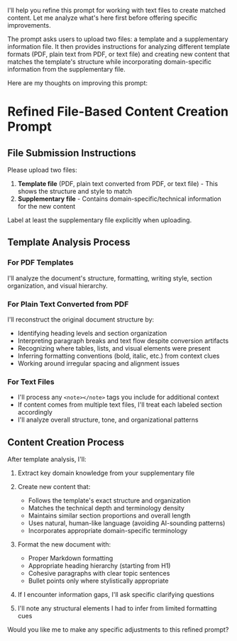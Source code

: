 I'll help you refine this prompt for working with text files to create matched content. Let me analyze what's here first before offering specific improvements.

The prompt asks users to upload two files: a template and a supplementary information file. It then provides instructions for analyzing different template formats (PDF, plain text from PDF, or text file) and creating new content that matches the template's structure while incorporating domain-specific information from the supplementary file.

Here are my thoughts on improving this prompt:

# Refined File-Based Content Creation Prompt

## File Submission Instructions

Please upload two files:
1. **Template file** (PDF, plain text converted from PDF, or text file) - This shows the structure and style to match
2. **Supplementary file** - Contains domain-specific/technical information for the new content

Label at least the supplementary file explicitly when uploading.

## Template Analysis Process

### For PDF Templates
I'll analyze the document's structure, formatting, writing style, section organization, and visual hierarchy.

### For Plain Text Converted from PDF
I'll reconstruct the original document structure by:
- Identifying heading levels and section organization
- Interpreting paragraph breaks and text flow despite conversion artifacts
- Recognizing where tables, lists, and visual elements were present
- Inferring formatting conventions (bold, italic, etc.) from context clues
- Working around irregular spacing and alignment issues

### For Text Files
- I'll process any `<note></note>` tags you include for additional context
- If content comes from multiple text files, I'll treat each labeled section accordingly
- I'll analyze overall structure, tone, and organizational patterns

## Content Creation Process

After template analysis, I'll:

1. Extract key domain knowledge from your supplementary file
2. Create new content that:
   - Follows the template's exact structure and organization
   - Matches the technical depth and terminology density
   - Maintains similar section proportions and overall length
   - Uses natural, human-like language (avoiding AI-sounding patterns)
   - Incorporates appropriate domain-specific terminology

3. Format the new document with:
   - Proper Markdown formatting
   - Appropriate heading hierarchy (starting from H1)
   - Cohesive paragraphs with clear topic sentences
   - Bullet points only where stylistically appropriate

4. If I encounter information gaps, I'll ask specific clarifying questions

5. I'll note any structural elements I had to infer from limited formatting cues

Would you like me to make any specific adjustments to this refined prompt?